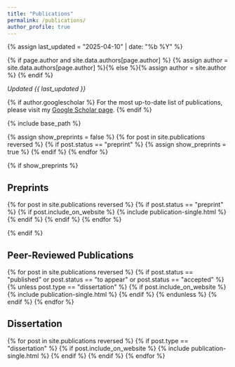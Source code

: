 ```yaml
---
title: "Publications"
permalink: /publications/
author_profile: true
---
```




{% assign last_updated = "2025-04-10" | date: "%b %Y" %}

{% if page.author and site.data.authors[page.author] %}
  {% assign author = site.data.authors[page.author] %}{% else %}{% assign author = site.author %}
{% endif %}


*Updated {{ last_updated }}*

{% if author.googlescholar %}
  For the most up-to-date list of publications, please visit my <a href="{{author.googlescholar}}">Google Scholar page</a>.
{% endif %}


{% include base_path %}

{% assign show_preprints = false %}
{% for post in site.publications reversed %}
  {% if post.status == "preprint" %}
    {% assign show_preprints = true %}
  {% endif %}
{% endfor %}

{% if show_preprints %}
## Preprints

{% for post in site.publications reversed %}
  {% if post.status == "preprint" %}
    {% if post.include_on_website %}
      {% include publication-single.html %}
    {% endif %}
  {% endif %}
{% endfor %}

{% endif %}

## Peer-Reviewed Publications

{% for post in site.publications reversed %}
  {% if post.status == "published" or post.status == "to appear" or post.status == "accepted" %}
    {% unless post.type == "dissertation" %}
      {% if post.include_on_website %}
        {% include publication-single.html %}
      {% endif %}
    {% endunless %}
  {% endif %}
{% endfor %}

## Dissertation

{% for post in site.publications reversed %}
  {% if post.type == "dissertation" %}
    {% if post.include_on_website %}
      {% include publication-single.html %}
    {% endif %}
  {% endif %}
{% endfor %}